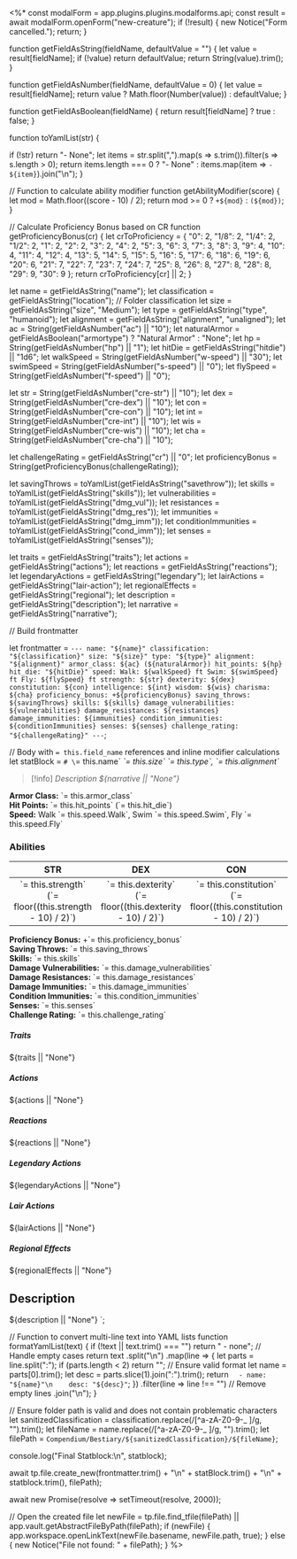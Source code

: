 <%*
const modalForm = app.plugins.plugins.modalforms.api;
const result = await modalForm.openForm("new-creature");
if (!result) {
  new Notice("Form cancelled.");
  return;
}

function getFieldAsString(fieldName, defaultValue = "") {
  let value = result[fieldName];
  if (!value) return defaultValue;
  return String(value).trim();
}

function getFieldAsNumber(fieldName, defaultValue = 0) {
  let value = result[fieldName];
  return value ? Math.floor(Number(value)) : defaultValue;
}

function getFieldAsBoolean(fieldName) {
  return result[fieldName] ? true : false;
}

function toYamlList(str) {

  if (!str) return "- None";
  let items = str.split(",").map(s => s.trim()).filter(s => s.length > 0);
  return items.length === 0 ? "- None" : items.map(item => `- ${item}`).join("\n");
}

// Function to calculate ability modifier
function getAbilityModifier(score) {
  let mod = Math.floor((score - 10) / 2);
  return mod >= 0 ? `+${mod}` : `(${mod})`;
}

// Calculate Proficiency Bonus based on CR
function getProficiencyBonus(cr) {
  let crToProficiency = {
    "0": 2, "1/8": 2, "1/4": 2, "1/2": 2, "1": 2,
    "2": 2, "3": 2, "4": 2, "5": 3, "6": 3, "7": 3, "8": 3,
    "9": 4, "10": 4, "11": 4, "12": 4, "13": 5, "14": 5,
    "15": 5, "16": 5, "17": 6, "18": 6, "19": 6, "20": 6,
    "21": 7, "22": 7, "23": 7, "24": 7, "25": 8, "26": 8,
    "27": 8, "28": 8, "29": 9, "30": 9
  };
  return crToProficiency[cr] || 2;
}

let name = getFieldAsString("name");
let classification = getFieldAsString("location"); // Folder classification
let size = getFieldAsString("size", "Medium");
let type = getFieldAsString("type", "humanoid");
let alignment = getFieldAsString("alignment", "unaligned");
let ac = String(getFieldAsNumber("ac") || "10");
let naturalArmor = getFieldAsBoolean("armortype") ? "Natural Armor" : "None";
let hp = String(getFieldAsNumber("hp") || "1");
let hitDie = getFieldAsString("hitdie") || "1d6";
let walkSpeed = String(getFieldAsNumber("w-speed") || "30");
let swimSpeed = String(getFieldAsNumber("s-speed") || "0");
let flySpeed = String(getFieldAsNumber("f-speed") || "0");

let str = String(getFieldAsNumber("cre-str") || "10");
let dex = String(getFieldAsNumber("cre-dex") || "10");
let con = String(getFieldAsNumber("cre-con") || "10");
let int = String(getFieldAsNumber("cre-int") || "10");
let wis = String(getFieldAsNumber("cre-wis") || "10");
let cha = String(getFieldAsNumber("cre-cha") || "10");

let challengeRating = getFieldAsString("cr") || "0";
let proficiencyBonus = String(getProficiencyBonus(challengeRating));

let savingThrows = toYamlList(getFieldAsString("savethrow"));
let skills = toYamlList(getFieldAsString("skills"));
let vulnerabilities = toYamlList(getFieldAsString("dmg_vul"));
let resistances = toYamlList(getFieldAsString("dmg_res"));
let immunities = toYamlList(getFieldAsString("dmg_imm"));
let conditionImmunities = toYamlList(getFieldAsString("cond_imm"));
let senses = toYamlList(getFieldAsString("senses"));

let traits = getFieldAsString("traits");
let actions = getFieldAsString("actions");
let reactions = getFieldAsString("reactions");
let legendaryActions = getFieldAsString("legendary");
let lairActions = getFieldAsString("lair-action");
let regionalEffects = getFieldAsString("regional");
let description = getFieldAsString("description");
let narrative = getFieldAsString("narrative");

// Build frontmatter

let frontmatter = `---
name: "${name}"
classification: "${classification}"
size: "${size}"
type: "${type}"
alignment: "${alignment}"
armor_class: ${ac} (${naturalArmor})
hit_points: ${hp}
hit_die: "${hitDie}"
speed:
  Walk: ${walkSpeed} ft
  Swim: ${swimSpeed} ft
  Fly: ${flySpeed} ft
strength: ${str}
dexterity: ${dex}
constitution: ${con}
intelligence: ${int}
wisdom: ${wis}
charisma: ${cha}
proficiency_bonus: +${proficiencyBonus}
saving_throws:
${savingThrows}
skills:
${skills}
damage_vulnerabilities:
${vulnerabilities}
damage_resistances:
${resistances}
damage_immunities:
${immunities}
condition_immunities:
${conditionImmunities}
senses:
${senses}
challenge_rating: "${challengeRating}"
---`;

// Body with `= this.field_name` references and inline modifier calculations
let statBlock = `# \`= this.name\`
_\`= this.size\` \`= this.type\`, \`= this.alignment\`_

>[!info] *Description* 
>*${narrative || "None"}*


**Armor Class:** \`= this.armor_class\`  
**Hit Points:** \`= this.hit_points\` (\`= this.hit_die\`)  
**Speed:** Walk \`= this.speed.Walk\`, Swim \`= this.speed.Swim\`, Fly \`= this.speed.Fly\`

### **Abilities**
| STR | DEX | CON | INT | WIS | CHA |
|:---:|:---:|:---:|:---:|:---:|:---:|
| \`= this.strength\` (\`= floor((this.strength - 10) / 2)\`) | \`= this.dexterity\` (\`= floor((this.dexterity - 10) / 2)\`) | \`= this.constitution\` (\`= floor((this.constitution - 10) / 2)\`) | \`= this.intelligence\` (\`= floor((this.intelligence - 10) / 2)\`) | \`= this.wisdom\` (\`= floor((this.wisdom - 10) / 2)\`) | \`= this.charisma\` (\`= floor((this.charisma - 10) / 2)\`) |

**Proficiency Bonus:** +\`= this.proficiency_bonus\`  
**Saving Throws:** \`= this.saving_throws\`  
**Skills:** \`= this.skills\`  
**Damage Vulnerabilities:** \`= this.damage_vulnerabilities\`  
**Damage Resistances:** \`= this.damage_resistances\`  
**Damage Immunities:** \`= this.damage_immunities\`  
**Condition Immunities:** \`= this.condition_immunities\`  
**Senses:** \`= this.senses\`  
**Challenge Rating:** \`= this.challenge_rating\`

##### **Traits**
${traits || "None"}

##### **Actions**
${actions || "None"}

##### **Reactions**
${reactions || "None"}

##### **Legendary Actions**
${legendaryActions || "None"}

##### **Lair Actions**
${lairActions || "None"}

##### **Regional Effects**
${regionalEffects || "None"}

## Description
${description || "None"}
`;

// Function to convert multi-line text into YAML lists
function formatYamlList(text) {
  if (!text || text.trim() === "") return "  - none"; // Handle empty cases
  return text
    .split("\n")
    .map(line => {
      let parts = line.split(":");
      if (parts.length < 2) return ""; // Ensure valid format
      let name = parts[0].trim();
      let desc = parts.slice(1).join(":").trim();
      return `  - name: "${name}"\n    desc: "${desc}"`;
    })
    .filter(line => line !== "") // Remove empty lines
    .join("\n");
}

// Ensure folder path is valid and does not contain problematic characters
let sanitizedClassification = classification.replace(/[^a-zA-Z0-9-_ ]/g, "").trim();
let fileName = name.replace(/[^a-zA-Z0-9-_ ]/g, "").trim();
let filePath = `Compendium/Bestiary/${sanitizedClassification}/${fileName}`;

console.log("Final Statblock:\n", statblock);


await tp.file.create_new(frontmatter.trim() + "\n" + statBlock.trim() + "\n" + statblock.trim(), filePath);



await new Promise(resolve => setTimeout(resolve, 2000));

// Open the created file
let newFile = tp.file.find_tfile(filePath) || app.vault.getAbstractFileByPath(filePath);
if (newFile) {
  app.workspace.openLinkText(newFile.basename, newFile.path, true);
} else {
  new Notice("File not found: " + filePath);
}
%>
